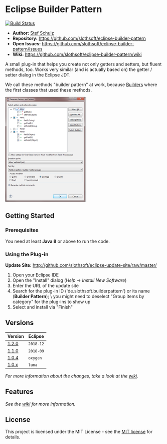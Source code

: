 #  Eclipse Builder Pattern

[![Build Status](https://travis-ci.org/slothsoft/eclipse-builder-pattern.svg?branch=master)](https://travis-ci.org/slothsoft/eclipse-builder-pattern)

- **Author:** [Stef Schulz](mailto:s.schulz@slothsoft.de)
- **Repository:** <https://github.com/slothsoft/eclipse-builder-pattern>
- **Open Issues:** <https://github.com/slothsoft/eclipse-builder-pattern/issues>
- **Wiki:** <https://github.com/slothsoft/eclipse-builder-pattern/wiki>


A small plug-in that helps you create not only getters and setters, but fluent methods, too. Works very similar (and is actually based on) the getter / setter dialog in the Eclipse JDT.

We call these methods "builder pattern" at work, because [Builders](https://en.wikipedia.org/wiki/Builder_pattern) where the first classes that used these methods.

![Screenshot](https://raw.githubusercontent.com/slothsoft/eclipse-builder-pattern/master/readme/dialog.png)



## Getting Started

### Prerequisites

You need at least **Java 8** or above to run the code.


### Using the Plug-in

**Update Site:** http://github.com/slothsoft/eclipse-update-site/raw/master/
   
1. Open your Eclipse IDE
2. Open the "Install" dialog (*Help* -> *Install New Software*)
3. Enter the URL of the update site
4. Search for the plug-in ID ('de.slothsoft.builderpattern') or its name (**Builder Pattern**); \ you might need to deselect "Group items by category" for the plug-ins to show up
5. Select and install via "Finish"
     

##  Versions


| Version       | Eclipse |
| ------------- | ------- |
| [1.2.0](https://github.com/slothsoft/eclipse-builder-pattern/milestone/3?closed=1) | `2018-12` |
| [1.1.0](https://github.com/slothsoft/eclipse-builder-pattern/milestone/2?closed=1) | `2018-09` |
| [1.0.4](https://github.com/slothsoft/eclipse-builder-pattern/milestone/1?closed=1) | `oxygen`|
| [1.0.x](https://github.com/slothsoft/eclipse-builder-pattern/milestone/1?closed=1) | `luna`|
   
*For more information about the changes, take a look at the [wiki](https://github.com/slothsoft/eclipse-builder-pattern/wiki#change-log).*

## Features

*See the [wiki](https://github.com/slothsoft/eclipse-builder-pattern/wiki) for more information.*

## License

This project is licensed under the MIT License - see the [MIT license](https://opensource.org/licenses/MIT) for details.
